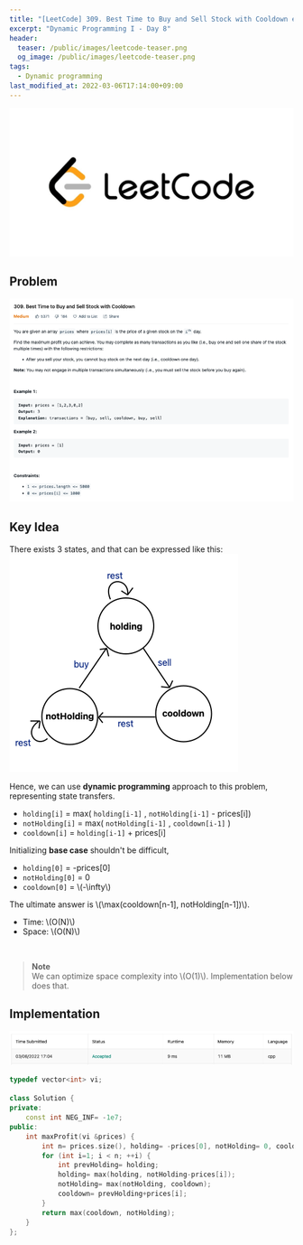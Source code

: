 ```yaml
---
title: "[LeetCode] 309. Best Time to Buy and Sell Stock with Cooldown explained"
excerpt: "Dynamic Programming I - Day 8"
header:
  teaser: /public/images/leetcode-teaser.png
  og_image: /public/images/leetcode-teaser.png
tags:
  - Dynamic programming
last_modified_at: 2022-03-06T17:14:00+09:00
---
```

<a href="https://leetcode.com/">
    <img src="/public/images/leetcode-logo.jpeg"/>
</a>

## Problem
<a href="https://leetcode.com/problems/best-time-to-buy-and-sell-stock-with-cooldown/">
    <img src="/public/images/leetcode-309.png"/>
</a>

<br/>

## Key Idea

There exists 3 states, and that can be expressed like this:  
<img src="/public/images/leetcode-309-figure-1.png"/>

Hence, we can use **dynamic programming** approach to this problem, representing state transfers.

- `holding[i]` = max( `holding[i-1]` , `notHolding[i-1]` - prices[i])
- `notHolding[i]` = max( `notHolding[i-1]` , `cooldown[i-1]` )
- `cooldown[i]` = `holding[i-1]` + prices[i]

Initializing **base case** shouldn't be difficult,  
- `holding[0]` = -prices[0]
- `notHolding[0]` = 0
- `cooldown[0]` = \\(-\infty\\)

The ultimate answer is \\(\max(cooldown[n-1], notHolding[n-1])\\).

- Time: \\(O(N)\\)  
- Space: \\(O(N)\\)

<br/>

> **Note**  
We can optimize space complexity into \\(O(1)\\). Implementation below does that.

## Implementation

<img src="/public/images/leetcode-309-result.png"/>

```cpp
typedef vector<int> vi;

class Solution {
private:
    const int NEG_INF= -1e7;
public:
    int maxProfit(vi &prices) {
        int n= prices.size(), holding= -prices[0], notHolding= 0, cooldown= NEG_INF;
        for (int i=1; i < n; ++i) {
            int prevHolding= holding;
            holding= max(holding, notHolding-prices[i]);
            notHolding= max(notHolding, cooldown);
            cooldown= prevHolding+prices[i];
        }
        return max(cooldown, notHolding);
    }
};
```